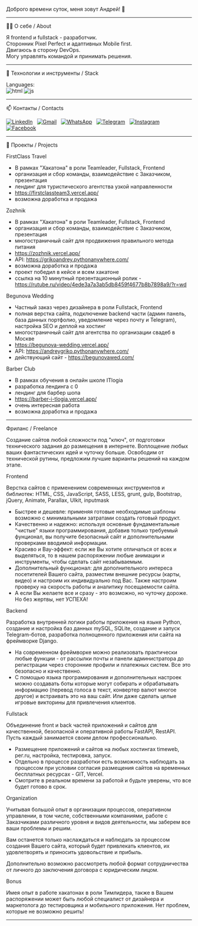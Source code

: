 Доброго времени суток, меня зовут Андрей! 👋
_____________________________________________________________________

🧑‍💻 О себе / About

Я frontend и fullstack - разработчик.<br>
Сторонник Pixel Perfect и адаптивных Mobile first.
<br>Двигаюсь в сторону DevOps.
<br>Могу управлять командой и принимать решения.
_____________________________________________________________________

🚀 Технологии и инструменты / Stack

Languages:<br> 
![html](https://github.com/user-attachments/assets/00164028-8e4a-4e5a-90c1-4faea830225c)
![js](https://github.com/user-attachments/assets/942b79fe-3f38-47fe-9301-6bf4003e0662)

_____________________________________________________________________

📫 Контакты / Contacts

[![LinkedIn](https://img.icons8.com/color/48/linkedin.png)](https://www.linkedin.com/in/andrey-griko-207173313/)&nbsp;&nbsp;&nbsp;[![Gmail](https://img.icons8.com/color/48/gmail-new.png)](mailto:griko.and@gmail.com)&nbsp;&nbsp;&nbsp;[![WhatsApp](https://img.icons8.com/color/48/whatsapp--v1.png)](https://wa.me/79136481008)&nbsp;&nbsp;&nbsp;[![Telegram](https://img.icons8.com/color/48/telegram-app--v1.png)](https://t.me/AyGo_00)&nbsp;&nbsp;&nbsp;[![Instagram](https://img.icons8.com/color/48/instagram-new--v1.png)](https://www.instagram.com/nema_grand/)&nbsp;&nbsp;&nbsp;[![Facebook](https://img.icons8.com/color/48/facebook-new.png)](https://www.facebook.com/profile.php?id=100059158399826)

____________________________________________________________________

📂 Проекты / Projects

FirstClass Travel

- В рамках "Хакатона" в роли Teamleader, Fullstack, Frontend
- организация и сбор команды, взаимодействие с Заказчиком, презентация
- лендинг для туристического агентства узкой направленности
- https://firstclassteam3.vercel.app/
- возможна доработка и продажа

Zozhnik
- В рамках "Хакатона" в роли Teamleader, Fullstack, Frontend
- организация и сбор команды, взаимодействие с Заказчиком, презентация
- многостраничный сайт для продвижения правильного метода питания
- https://zozhnik.vercel.app/
- API: https://grikoandrey.pythonanywhere.com/
- возможна доработка и продажа
- проект победил в кейсе и всем хакатоне
- ссылка на 10 минутный презентационный ролик - https://rutube.ru/video/4ede3a7a3ab5db8459f4677b8b7898a9/?r=wd

Begunova Wedding
- Частный заказ через дизайнера в роли Fullstack, Frontend
- полная верстка сайта, подключение backend части (админ панель, база данных портфолио, уведомление через почту и Telegram), настройка SEO и деплой на хостинг
- многостраничный сайт для агентства по организации свадеб в Москве
- https://begunova-wedding.vercel.app/
- API: https://andreygriko.pythonanywhere.com/
- действующий сайт - https://begunovawed.com/

Barber Club
- В рамках обучения в онлайн школе ITlogia
- разработка лендинга с 0
- лендинг для барбер шопа
- https://barber-i-tlogia.vercel.app/
- очень интересная работа
- возможна доработка и продажа
_______________________________________________________________________

Фриланс / Freelance

Создание сайтов любой сложности под "ключ", от подготовки технического задания до размещения в интернете. 
Воплощение любых ваших фантастических идей и чуточку больше. 
Освободим от технической рутины, предложим лучшие варианты решений на каждом этапе.

Frontend

Верстка сайтов с применением современных инструментов и библиотек: HTML, CSS, JavaScript, SASS, LESS, grunt, gulp, Bootstrap, jQuery, Animate, Parallax, UIkit, inputmask
- Быстрее и дешевле: применяя готовые необходимые шаблоны возможно с минимальными затратами создать готовый продукт.
- Качественно и надежно: используя основные фундаментальные "чистые" языки программирования, добавив только требуемый фунционал, вы получите безопасный сайт и дополнительными проверками вводимой информации.
- Красиво и Вау-эффект: если же Вы хотите отличаться от всех и выделяться, то в нашем распоряжении любые анимации и инструменты, чтобы сделать сайт незабываемым.
- Дополнительный функционал: для дополнительного интереса посетителей Вашего сайта, разместим внешние ресурсы (карты, видео) и настроим их индивидуально под Вас. Также настроим проверку на скорость работы и аналитику посещаемости сайта.
- А если Вы желаете все и сразу - это возможно, но чуточку дороже. Но без жертвы, нет УСПЕХА!

Backend

Разработка внутренней логики работы приложения на языке Python, создание и настройка баз данных mySQL, SQLite, создание и запуск Telegram-ботов, разработка полноценного приложения или сайта на фреймворке Django.
- На современном фреймворке можно реализовать практически любые функции - от рассылки почты и панели администратора до регистрации через сторонние профили и платежных систем. Все это безопасно и качественно.
- С помощью языка програмирования и дополнительных настроек можно создавать боты которые могут собирать и обрабатывать информацию (перевод голоса в текст, конвертер валют многое другое) и встраивать это на ваш сайт. Или даже сделать целые игровые викторины для привлечения клиентов.

Fullstack

Объединение front и back частей приложений и сайтов для качественной, безопасной и оперативной работы FastAPI, RestAPI. Пусть каждый занимается своим делом профессионально.
- Размещение приложений и сайтов на любых хостингах timeweb, рег.ru, настройка, тестировка, запуск.
- Отдельно в процессе разработки есть возможность наблюдать за процессом при условии согласия размещения сайтов на временных бесплатных ресурсах - GIT, Vercel. 
- Смотрите в реальном времени за работой и будьте уверены, что все будет готово в срок.

Organization

Учитывая большой опыт в организации процессов, оперативном управлении, в том числе, собственными компаниями, работе с Заказчиками различного уровня и видов деятельности, мы заберем все ваши проблемы и решим. 

Вам останется только наслаждаться и наблюдать за процессом создания Вашего сайта, который будет привлекать клиентов, их удовлетворять и приносить удовольствие и прибыль.

Дополнительно возможно рассмотреть любой формат сотрудничества от личного до заключения договора с юридическим лицом.

Bonus

Имея опыт в работе хакатонах в роли Тимлидера, также в Вашем распоряжении может быть любой специалист от дизайнера и маркетолога до тестировщика и мобильного приложения. Нет проблем, которые не возможно решить!
____________________________________________________

  
